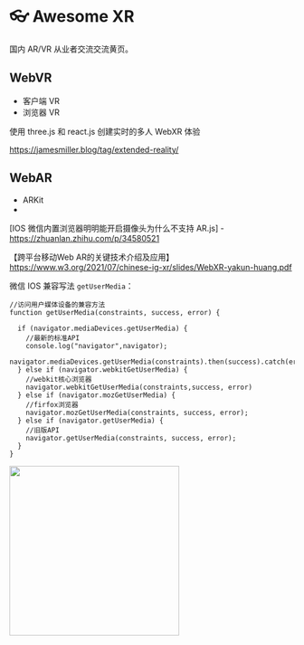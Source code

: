 # 👓 Awesome XR

国内 AR/VR 从业者交流交流黄页。

## WebVR

- 客户端 VR
- 浏览器 VR

使用 three.js 和 react.js 创建实时的多人 WebXR 体验

https://jamesmiller.blog/tag/extended-reality/

## WebAR

- ARKit
- 

[IOS 微信内置浏览器明明能开启摄像头为什么不支持 AR.js] - https://zhuanlan.zhihu.com/p/34580521

【跨平台移动Web AR的关键技术介绍及应用】https://www.w3.org/2021/07/chinese-ig-xr/slides/WebXR-yakun-huang.pdf

微信 IOS 兼容写法 `getUserMedia`：

```
//访问用户媒体设备的兼容方法
function getUserMedia(constraints, success, error) {

  if (navigator.mediaDevices.getUserMedia) {
    //最新的标准API
    console.log("navigator",navigator);
    navigator.mediaDevices.getUserMedia(constraints).then(success).catch(error);
  } else if (navigator.webkitGetUserMedia) {
    //webkit核心浏览器
    navigator.webkitGetUserMedia(constraints,success, error)
  } else if (navigator.mozGetUserMedia) {
    //firfox浏览器
    navigator.mozGetUserMedia(constraints, success, error);
  } else if (navigator.getUserMedia) {
    //旧版API
    navigator.getUserMedia(constraints, success, error);
  }
}
```

<img width="300" src="https://user-images.githubusercontent.com/24560160/194598238-02951753-7d7e-4768-8db6-672ffc080aeb.png">
